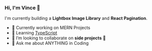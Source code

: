 ### Hi, I'm Vince 👋


I'm currently building a **Lightbox Image Library** and **React Pagination**.

- 🔭 Currently working on MERN Projects
- 🌱 Learning [TypeScript]
- 👯 I’m looking to collaborate on **side projects** 🤝
- 💬 Ask me about ANYTHING in Coding

[TypeScript]: https://www.typescriptlang.org/
